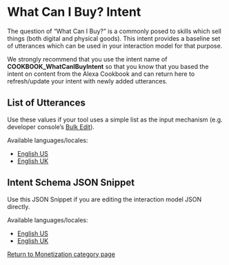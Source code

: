# What Can I Buy? Intent
The question of “What Can I Buy?” is a commonly posed to skills which sell things (both digital and physical goods).  This intent provides a baseline set of utterances which can be used in your interaction model for that purpose.

We strongly recommend that you use the intent name of **COOKBOOK_WhatCanIBuyIntent** so that you know that you based the intent on content from the Alexa Cookbook and can return here to refresh/update your intent with newly added utterances.

## List of Utterances
Use these values if your tool uses a simple list as the input mechanism (e.g. developer console’s [Bulk Edit](https://developer.amazon.com/docs/custom-skills/create-intents-utterances-and-slots.html#edit-or-upload-sample-utterances-in-bulk)).

Available languages/locales:
- [English US](./en-US.txt)
- [English UK](./en-GB.txt)

## Intent Schema JSON Snippet
Use this JSON Snippet if you are editing the interaction model JSON directly.

Available languages/locales:
- [English US](./en-US.json)
- [English UK](./en-GB.json)

[Return to Monetization category page](..)


